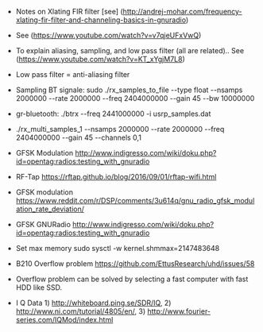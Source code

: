 - Notes on Xlating FIR filter [see] (http://andrej-mohar.com/frequency-xlating-fir-filter-and-channeling-basics-in-gnuradio)
- See (https://www.youtube.com/watch?v=v7qjeUFxVwQ)
- To explain aliasing, sampling, and low pass filter (all are related).. See (https://www.youtube.com/watch?v=KT_xYgjM7L8)
- Low pass filter = anti-aliasing filter
- Sampling BT signale:
sudo ./rx_samples_to_file --type float --nsamps 2000000 --rate 2000000 --freq 2404000000 --gain 45 --bw 10000000 
- gr-bluetooth:
./btrx --freq 2441000000 -i usrp_samples.dat

- ./rx_multi_samples_1  --nsamps 2000000 --rate 2000000 --freq 2404000000 --gain 45 --channels 0,1

- GFSK Modulation
http://www.indigresso.com/wiki/doku.php?id=opentag:radios:testing_with_gnuradio
- RF-Tap
https://rftap.github.io/blog/2016/09/01/rftap-wifi.html
- GFSK modulation
https://www.reddit.com/r/DSP/comments/3u614q/gnu_radio_gfsk_modulation_rate_deviation/
- GFSK GNURadio
http://www.indigresso.com/wiki/doku.php?id=opentag:radios:testing_with_gnuradio
- Set max memory
sudo sysctl -w kernel.shmmax=2147483648
- B210 Overflow problem
https://github.com/EttusResearch/uhd/issues/58
- Overflow problem can be solved by selecting a fast computer with fast HDD like SSD. 

- I Q Data 1) http://whiteboard.ping.se/SDR/IQ, 2) http://www.ni.com/tutorial/4805/en/, 3) http://www.fourier-series.com/IQMod/index.html
